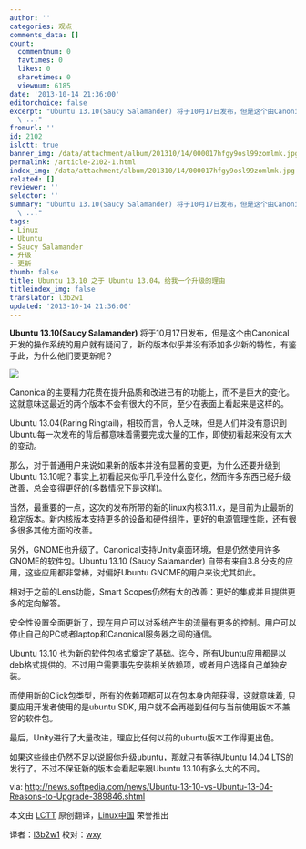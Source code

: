 ```yaml
---
author: ''
categories: 观点
comments_data: []
count:
  commentnum: 0
  favtimes: 0
  likes: 0
  sharetimes: 0
  viewnum: 6185
date: '2013-10-14 21:36:00'
editorchoice: false
excerpt: "Ubuntu 13.10(Saucy Salamander) 将于10月17日发布，但是这个由Canonical开发的操作系统的用户就有疑问了，新的版本似乎并没有添加多少新的特性，有鉴于此，为什么他们要更新呢？\r\n\r\nCanonical的主要精力花费在提升品
  \ ..."
fromurl: ''
id: 2102
islctt: true
banner_img: /data/attachment/album/201310/14/000017hfgy9osl99zomlmk.jpg
permalink: /article-2102-1.html
index_img: /data/attachment/album/201310/14/000017hfgy9osl99zomlmk.jpg.thumb.jpg
related: []
reviewer: ''
selector: ''
summary: "Ubuntu 13.10(Saucy Salamander) 将于10月17日发布，但是这个由Canonical开发的操作系统的用户就有疑问了，新的版本似乎并没有添加多少新的特性，有鉴于此，为什么他们要更新呢？\r\n\r\nCanonical的主要精力花费在提升品
  \ ..."
tags:
- Linux
- Ubuntu
- Saucy Salamander
- 升级
- 更新
thumb: false
title: Ubuntu 13.10 之于 Ubuntu 13.04，给我一个升级的理由
titleindex_img: false
translator: l3b2w1
updated: '2013-10-14 21:36:00'
---
```


**Ubuntu 13.10(Saucy Salamander)** 将于10月17日发布，但是这个由Canonical开发的操作系统的用户就有疑问了，新的版本似乎并没有添加多少新的特性，有鉴于此，为什么他们要更新呢？


 ![](/data/attachment/album/201310/14/000017hfgy9osl99zomlmk.jpg)


Canonical的主要精力花费在提升品质和改进已有的功能上，而不是巨大的变化。这就意味这最近的两个版本不会有很大的不同，至少在表面上看起来是这样的。


Ubuntu 13.04(Raring Ringtail)，相较而言，令人乏味，但是人们并没有意识到Ubuntu每一次发布的背后都意味着需要完成大量的工作，即使初看起来没有太大的变动。


那么，对于普通用户来说如果新的版本并没有显著的变更，为什么还要升级到 Ubuntu 13.10呢？事实上,初看起来似乎几乎没什么变化，然而许多东西已经升级改善，总会变得更好的(多数情况下是这样)。


当然，最重要的一点，这次的发布所带的新的linux内核3.11.x，是目前为止最新的稳定版本。新内核版本支持更多的设备和硬件组件，更好的电源管理性能，还有很多很多其他方面的改善。


另外，GNOME也升级了。Canonical支持Unity桌面环境，但是仍然使用许多GNOME的软件包。Ubuntu 13.10 (Saucy Salamander) 自带有来自3.8 分支的应用，这些应用都非常棒，对偏好Ubuntu GNOME的用户来说尤其如此。


相对于之前的Lens功能，Smart Scopes仍然有大的改善：更好的集成并且提供更多的定向解答。


安全性设置全面更新了，现在用户可以对系统产生的流量有更多的控制。用户可以停止自己的PC或者laptop和Canonical服务器之间的通信。


Ubuntu 13.10 也为新的软件包格式奠定了基础。迄今，所有Ubuntu应用都是以deb格式提供的。不过用户需要事先安装相关依赖项，或者用户选择自己单独安装。


而使用新的Click包类型，所有的依赖项都可以在包本身内部获得，这就意味着, 只要应用开发者使用的是ubuntu SDK, 用户就不会再碰到任何与当前使用版本不兼容的软件包。


最后，Unity进行了大量改进，理应比任何以前的ubuntu版本工作得更出色。


如果这些缘由仍然不足以说服你升级ubuntu，那就只有等待Ubuntu 14.04 LTS的发行了。不过不保证新的版本会看起来跟Ubuntu 13.10有多么大的不同。


 


via: <http://news.softpedia.com/news/Ubuntu-13-10-vs-Ubuntu-13-04-Reasons-to-Upgrade-389846.shtml>


本文由 [LCTT](https://github.com/LCTT/TranslateProject) 原创翻译，[Linux中国](http://linux.cn/) 荣誉推出


译者：[l3b2w1](https://github.com/l3b2w1) 校对：[wxy](https://github.com/wxy)
